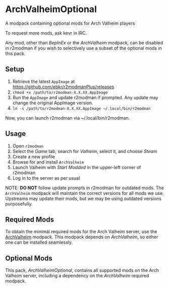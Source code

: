 # ArchValheimOptional

A modpack containing optional mods for Arch Valheim players

To request more mods, ask kevr in IRC.

Any mod, other than *BepInEx* or the *ArchValheim* modpack, can be disabled in r2modman if you wish to selectively use a subset of the optional mods in this pack.

## Setup

1. Retrieve the latest `AppImage` at https://github.com/ebkr/r2modmanPlus/releases
2. `chmod +x /path/to/r2modman-X.X.XX.AppImage`
3. Run the `AppImage` and update r2modman if prompted. Any update may change the original AppImage version.
4. `ln -s /path/to/r2modman-X.X.XX.AppImage ~/.local/bin/r2modman`

Now, you can launch r2modman via ~/.local/bin/r2modman.

## Usage

1. Open `r2modman`
2. Select the *Game* tab, search for *Valheim*, select it, and choose *Steam*
3. Create a new profile
4. Browse for and install `ArchValheim`
5. Launch Valheim with *Start Modded* in the upper-left corner of r2modman
6. Log in to the server as per usual

NOTE: **DO NOT** follow update prompts in r2modman for outdated mods. The
`ArchValheim` modpack will maintain the correct versions for all mods we
use. Upstreams may update their mods, but we may be using outdated versions
purposefully.

## Required Mods

To obtain the minimal required mods for the Arch Valheim server, use the [ArchValheim](https://valheim.thunderstore.io/packages/Kevver/ArchValheim) modpack. This modpack depends on *ArchValheim*, so either one can be installed seamlessly.

## Optional Mods

This pack, *ArchValheimOptional*, contains all supported mods on the Arch Valheim server, including a dependency on the *ArchValheim* required modpack.
